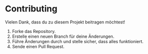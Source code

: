 # Contributing

Vielen Dank, dass du zu diesem Projekt beitragen möchtest!

1. Forke das Repository.
2. Erstelle einen neuen Branch für deine Änderungen.
3. Führe Änderungen durch und stelle sicher, dass alles funktioniert.
4. Sende einen Pull Request.
